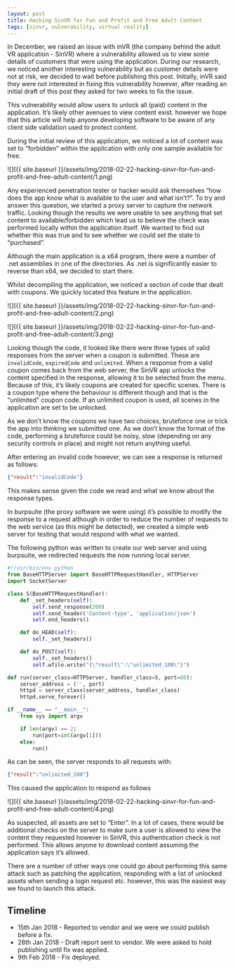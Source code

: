 ```yaml
---
layout: post
title: Hacking SinVR for Fun and Profit and Free Adult Content
tags: [sinvr, vulnerability, virtual reality]
---
```

In December, we raised an issue with inVR (the company behind the adult VR application - SinVR) where a vulnerability allowed us to view some details of customers that were using the application. During our research, we noticed another interesting vulnerability but as customer details were not at risk, we decided to wait before publishing this post. Initially, inVR said they were not interested in fixing this vulnerability however, after reading an initial draft of this post they asked for two weeks to fix the issue.

This vulnerability would allow users to unlock all (paid) content in the application. It’s likely other avenues to view content exist. however we hope that this article will help anyone developing software to be aware of any client side validation used to protect content.

During the initial review of this application, we noticed a lot of content was set to “forbidden” within the application with only one sample available for free.

![]({{ site.baseurl }}/assets/img/2018-02-22-hacking-sinvr-for-fun-and-profit-and-free-adult-content/1.png)

Any experienced penetration tester or hacker would ask themselves “how does the app know what is available to the user and what isn’t?”. To try and answer this question, we started a proxy server to capture the network traffic. Looking though the results we were unable to see anything that set content to available/forbidden which lead us to believe the check was performed locally within the application itself. We wanted to find out whether this was true and to see whether we could set the state to “purchased”.

Although the main application is a x64 program, there were a number of .net assemblies in one of the directories. As .net is significantly easier to reverse than x64, we decided to start there.

Whilst decompiling the application, we noticed a section of code that dealt with coupons. We quickly located this feature in the application.

![]({{ site.baseurl }}/assets/img/2018-02-22-hacking-sinvr-for-fun-and-profit-and-free-adult-content/2.png)

![]({{ site.baseurl }}/assets/img/2018-02-22-hacking-sinvr-for-fun-and-profit-and-free-adult-content/3.png)

Looking though the code, it looked like there were three types of valid responses from the server when a coupon is submitted. These are `invalidCode`, `expiredCode` and `unlimited`. When a response from a valid coupon comes back from the web server, the SinVR app unlocks the content specified in the response, allowing it to be selected from the menu. Because of this, it’s likely coupons are created for specific scenes. There is a coupon type where the behaviour is different though and that is the “unlimited” coupon code. If an unlimited coupon is used, all scenes in the application are set to be unlocked.

As we don’t know the coupons we have two choices, bruteforce one or trick the app into thinking we submitted one. As we don’t know the format of the code, performing a bruteforce could be noisy, slow (depending on any security controls in place) and might not return anything useful.

After entering an invalid code however, we can see a response is returned as follows:

```json
{"result":"invalidCode"}
```

This makes sense given the code we read and what we know about the response types.

In burpsuite (the proxy software we were using) it’s possible to modify the response to a request although in order to reduce the number of requests to the web service (as this might be detected), we created a simple web server for testing that would respond with what we wanted.

The following python was written to create our web server and using burpsuite, we redirected requests the now running local server.

```python
#!/usr/bin/env python
from BaseHTTPServer import BaseHTTPRequestHandler, HTTPServer
import SocketServer

class S(BaseHTTPRequestHandler):
    def _set_headers(self):
        self.send_response(200)
        self.send_header('Content-type', 'application/json')
        self.end_headers()

    def do_HEAD(self):
        self._set_headers()

    def do_POST(self):
        self._set_headers()
        self.wfile.write("{\"result\":\"unlimited_100\"}")

def run(server_class=HTTPServer, handler_class=S, port=80):
    server_address = ('', port)
    httpd = server_class(server_address, handler_class)
    httpd.serve_forever()

if __name__ == "__main__":
    from sys import argv

    if len(argv) == 2:
        run(port=int(argv[1]))
    else:
        run()
```

As can be seen, the server responds to all requests with:

```json
{"result":"unlimited_100"}
```

This caused the application to respond as follows

![]({{ site.baseurl }}/assets/img/2018-02-22-hacking-sinvr-for-fun-and-profit-and-free-adult-content/4.png)

As suspected, all assets are set to “Enter”. In a lot of cases, there would be additional checks on the server to make sure a user is allowed to view the content they requested however in SinVR, this authentication check is not performed. This allows anyone to download content assuming the application says it’s allowed.

There are a number of other ways one could go about performing this same attack such as patching the application, responding with a list of unlocked assets when sending a login request etc. however, this was the easiest way we found to launch this attack.

## Timeline
* 15th Jan 2018 - Reported to vendor and we were we could publish before a fix.
* 28th Jan 2018 - Draft report sent to vendor. We were asked to hold publishing until fix was applied.
* 9th Feb 2018 - Fix deployed.
